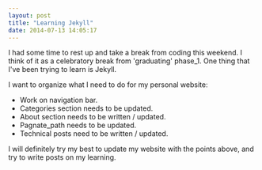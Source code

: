 ```yaml
---
layout: post
title: "Learning Jekyll"
date: 2014-07-13 14:05:17
---
```


I had some time to rest up and take a break from coding this weekend. I think of it as a celebratory break from 'graduating' phase_1. One thing that I've been trying to learn is Jekyll.

I want to organize what I need to do for my personal website:

  * Work on navigation bar.
  * Categories section needs to be updated.
  * About section needs to be written / updated.
  * Pagnate_path needs to be updated.
  * Technical posts need to be written / updated.

I will definitely try my best to update my website with the points above, and try to write posts on my learning.